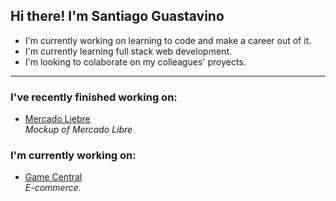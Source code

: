 <h2>Hi there! I'm Santiago Guastavino</h2>

- I'm currently working on learning to code and make a career out of it.  
- I'm currently learning full stack web development.  
- I'm looking to colaborate on my colleagues' proyects.  

---

<h3>I've recently finished working on:</h3>  

- [Mercado Liebre](https://github.com/santiagoGuastavino/mercadoLiebre)  
*Mockup of Mercado Libre*  

<h3>I'm currently working on:</h3>

- [Game Central](https://github.com/matiasncocco/grupo_6_GameCentral)  
*E-commerce.*  